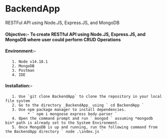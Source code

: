 # BackendApp
RESTFul API using Node.JS, Express.JS, and MongoDB

#### Objective:- To create RESTful API using Node.JS, Express.JS, and MongoDB where user could perform CRUD Operations

#### Environment:- 
       1. Node v14.18.1
       2. MongoDB
       3. Postman
       4. IDE

#### Installation:- 
       1. Use `git clone BackendApp` to clone the repository in your local file system
       2. Go to the directory _BackendApp_ using ` cd BackendApp `
       3. Use npm package manager to install dependencies.
              * ` npm i mongoose express body-parser `
       4. Open the command prompt and run ` mongod ` assuming *mongodb bin* path is already set to the System Environment.
       5. Once MongoDB is up and running, run the following command from the BackendApp directory ` node .\index.js `
       
         
           
              
     


